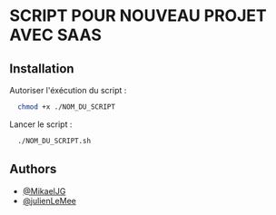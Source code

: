 
# SCRIPT POUR NOUVEAU PROJET AVEC SAAS



## Installation

Autoriser l'éxécution du script :

```bash
  chmod +x ./NOM_DU_SCRIPT
```

Lancer le script :

```bash
  ./NOM_DU_SCRIPT.sh 
```
    
## Authors

- [@MikaelJG](https://github.com/MikaelJG)
- [@julienLeMee](https://github.com/julienLeMee)
